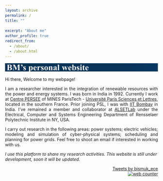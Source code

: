 ```yaml
---
layout: archive
permalink: /
title: ""

excerpt: "About me"
author_profile: true
redirect_from: 
  - /about/
  - /about.html
---
```

![Alt text](/images/Home.svg)

Hi there, Welcome to my webpage!

<p align="justify">
I am a researcher interested in the integration of renewable resources with the power and energy systems. I was born in India in 1992. Currently I work at <a href="http://www.persee.mines-paristech.fr/Accueil/Presentation/">Centre PERSEE</a> of MINES ParisTech - <a href="https://www.psl.eu/en">Université Paris Sciences et Lettres</a>, located in the southern France. Prior joining PSL, I was with <a href="http://iitb.ac.in/">IIT Bombay</a> in India. I've remained a member and collaborator at <a href="https://alsetlab.github.io">ALSETLab</a> under the Electrical, Computer and Systems Engineering Department of Rensselaer Polytechnic Institute in NY, USA.
</p>

<p align="justify">
I carry out research in the following areas: power systems; electric vehicles; modeling and simulation of cyber-physical systems; scheduling and planning for power grids. Feel free to shoot an email if interested in working with us.
</p>

*I use this platform to share my research activities. This website is still under development, soon it will be updated.*

<div style="text-align: right"> 
<a class="twitter-timeline" data-width="507" data-height="210" data-theme="dark" href="https://twitter.com/bismuk_ece?ref_src=twsrc%5Etfw">Tweets by bismuk_ece</a> <script async src="https://platform.twitter.com/widgets.js" charset="utf-8"></script>
</div>
 
<div style="text-align: right"> 
<!-- hitwebcounter Code START -->
<a href="https://www.hitwebcounter.com" target="_blank">
<img src="https://hitwebcounter.com/counter/counter.php?page=7952998&style=0038&nbdigits=5&type=page&initCount=0" title="Free Counter" Alt="web counter"   border="0" /></a>        
</div>
